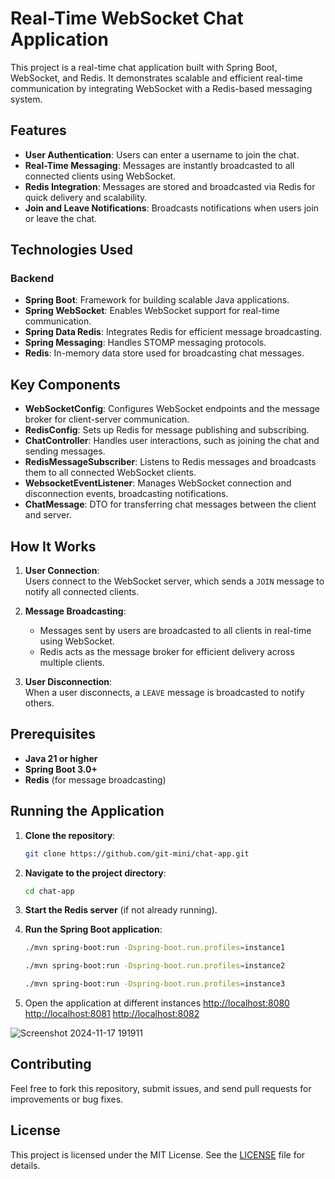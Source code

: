 # Real-Time WebSocket Chat Application

This project is a real-time chat application built with Spring Boot, WebSocket, and Redis. It demonstrates scalable and efficient real-time communication by integrating WebSocket with a Redis-based messaging system.

## Features
- **User Authentication**: Users can enter a username to join the chat.
- **Real-Time Messaging**: Messages are instantly broadcasted to all connected clients using WebSocket.
- **Redis Integration**: Messages are stored and broadcasted via Redis for quick delivery and scalability.
- **Join and Leave Notifications**: Broadcasts notifications when users join or leave the chat.

## Technologies Used

### Backend
- **Spring Boot**: Framework for building scalable Java applications.
- **Spring WebSocket**: Enables WebSocket support for real-time communication.
- **Spring Data Redis**: Integrates Redis for efficient message broadcasting.
- **Spring Messaging**: Handles STOMP messaging protocols.
- **Redis**: In-memory data store used for broadcasting chat messages.

## Key Components
- **WebSocketConfig**: Configures WebSocket endpoints and the message broker for client-server communication.
- **RedisConfig**: Sets up Redis for message publishing and subscribing.
- **ChatController**: Handles user interactions, such as joining the chat and sending messages.
- **RedisMessageSubscriber**: Listens to Redis messages and broadcasts them to all connected WebSocket clients.
- **WebsocketEventListener**: Manages WebSocket connection and disconnection events, broadcasting notifications.
- **ChatMessage**: DTO for transferring chat messages between the client and server.

## How It Works

1. **User Connection**:  
   Users connect to the WebSocket server, which sends a `JOIN` message to notify all connected clients.
   
2. **Message Broadcasting**:  
   - Messages sent by users are broadcasted to all clients in real-time using WebSocket.  
   - Redis acts as the message broker for efficient delivery across multiple clients.

3. **User Disconnection**:  
   When a user disconnects, a `LEAVE` message is broadcasted to notify others.

## Prerequisites
- **Java 21 or higher**
- **Spring Boot 3.0+**
- **Redis** (for message broadcasting)

## Running the Application

1. **Clone the repository**:
    ```bash
    git clone https://github.com/git-mini/chat-app.git
    ```

2. **Navigate to the project directory**:
    ```bash
    cd chat-app
    ```

3. **Start the Redis server** (if not already running).

4. **Run the Spring Boot application**:
    ```bash
    ./mvn spring-boot:run -Dspring-boot.run.profiles=instance1
    ```
    ```bash
    ./mvn spring-boot:run -Dspring-boot.run.profiles=instance2
    ```
    ```bash
    ./mvn spring-boot:run -Dspring-boot.run.profiles=instance3
    ```

5. Open the application at different instances
 [http://localhost:8080](http://localhost:8080)
 [http://localhost:8081](http://localhost:8081)
 [http://localhost:8082](http://localhost:8082)

![Screenshot 2024-11-17 191911](https://github.com/user-attachments/assets/7327bde2-34fa-4ac9-8a75-186046f3ec9c)

## Contributing

Feel free to fork this repository, submit issues, and send pull requests for improvements or bug fixes.

## License

This project is licensed under the MIT License. See the [LICENSE](LICENSE) file for details.
